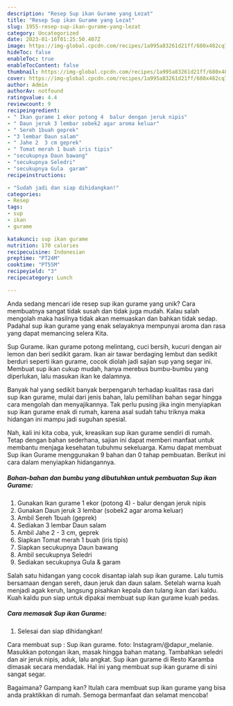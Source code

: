 ```yaml
---
description: "Resep Sup ikan Gurame yang Lezat"
title: "Resep Sup ikan Gurame yang Lezat"
slug: 1955-resep-sup-ikan-gurame-yang-lezat
category: Uncategorized
date: 2023-01-16T01:25:50.407Z
image: https://img-global.cpcdn.com/recipes/1a995a83261d21ff/680x482cq70/sup-ikan-gurame-foto-resep-utama.jpg
hideToc: false
enableToc: true
enableTocContent: false
thumbnail: https://img-global.cpcdn.com/recipes/1a995a83261d21ff/680x482cq70/sup-ikan-gurame-foto-resep-utama.jpg
cover: https://img-global.cpcdn.com/recipes/1a995a83261d21ff/680x482cq70/sup-ikan-gurame-foto-resep-utama.jpg
author: Admin
authorAv: notfound
ratingvalue: 4.4
reviewcount: 9
recipeingredient:
- " Ikan gurame 1 ekor potong 4  balur dengan jeruk nipis"
- " Daun jeruk 3 lembar sobek2 agar aroma keluar"
- " Sereh 1buah geprek"
- "3 lembar Daun salam"
- " Jahe 2  3 cm geprek"
- " Tomat merah 1 buah iris tipis"
- "secukupnya Daun bawang"
- "secukupnya Seledri"
- "secukupnya Gula  garam"
recipeinstructions:

- "Sudah jadi dan siap dihidangkan!"
categories:
- Resep
tags:
- sup
- ikan
- gurame

katakunci: sup ikan gurame 
nutrition: 170 calories
recipecuisine: Indonesian
preptime: "PT24M"
cooktime: "PT55M"
recipeyield: "3"
recipecategory: Lunch

---
```





Anda sedang mencari ide resep sup ikan gurame yang unik? Cara membuatnya sangat tidak susah dan tidak juga mudah. Kalau salah mengolah maka hasilnya tidak akan memuaskan dan bahkan tidak sedap. Padahal sup ikan gurame yang enak selayaknya mempunyai aroma dan rasa yang dapat memancing selera Kita.





Sup Gurame. ikan gurame potong melintang, cuci bersih, kucuri dengan air lemon dan beri sedikit garam. Ikan air tawar berdaging lembut dan sedikit berduri seperti ikan gurame, cocok diolah jadi sajian sup yang segar ini. Membuat sup ikan cukup mudah, hanya merebus bumbu-bumbu yang diperlukan, lalu masukan ikan ke dalamnya.

Banyak hal yang sedikit banyak berpengaruh terhadap kualitas rasa dari sup ikan gurame, mulai dari jenis bahan, lalu pemilihan bahan segar hingga cara mengolah dan menyajikannya. Tak perlu pusing jika ingin menyiapkan sup ikan gurame enak di rumah, karena asal sudah tahu triknya maka hidangan ini mampu jadi suguhan spesial.






Nah, kali ini kita coba, yuk, kreasikan sup ikan gurame sendiri di rumah. Tetap dengan bahan sederhana, sajian ini dapat memberi manfaat untuk membantu menjaga kesehatan tubuhmu sekeluarga. Kamu dapat membuat Sup ikan Gurame menggunakan 9 bahan dan 0 tahap pembuatan. Berikut ini cara dalam menyiapkan hidangannya.

<!--inarticleads1-->

##### Bahan-bahan dan bumbu yang dibutuhkan untuk pembuatan Sup ikan Gurame:

1. Gunakan  Ikan gurame 1 ekor (potong 4) - balur dengan jeruk nipis
1. Gunakan  Daun jeruk 3 lembar (sobek2 agar aroma keluar)
1. Ambil  Sereh 1buah (geprek)
1. Sediakan 3 lembar Daun salam
1. Ambil  Jahe 2 - 3 cm, geprek
1. Siapkan  Tomat merah 1 buah (iris tipis)
1. Siapkan secukupnya Daun bawang
1. Ambil secukupnya Seledri
1. Sediakan secukupnya Gula &amp; garam


Salah satu hidangan yang cocok disantap ialah sup ikan gurame. Lalu tumis bersamaan dengan sereh, daun jeruk dan daun salam. Setelah warna kuah menjadi agak keruh, langsung pisahkan kepala dan tulang ikan dari kaldu. Kuah kaldu pun siap untuk dipakai membuat sup ikan gurame kuah pedas. 

<!--inarticleads2-->

##### Cara memasak Sup ikan Gurame:


1. Selesai dan siap dihidangkan!

Cara membuat sup : Sup ikan gurame. foto: Instagram/@dapur_melanie. Masukkan potongan ikan, masak hingga bahan matang. Tambahkan seledri dan air jeruk nipis, aduk, lalu angkat. Sup ikan gurame di Resto Karamba dimasak secara mendadak. Hal ini yang membuat sup ikan gurame di sini sangat segar. 

Bagaimana? Gampang kan? Itulah cara membuat sup ikan gurame yang bisa anda praktikkan di rumah. Semoga bermanfaat dan selamat mencoba!
